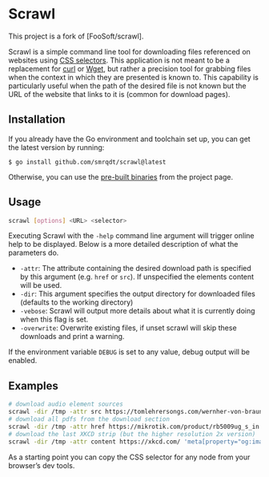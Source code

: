 # Scrawl

This project is a fork of [FooSoft/scrawl].

Scrawl is a simple command line tool for downloading files referenced on
websites using
[CSS selectors](https://developer.mozilla.org/en-US/docs/Glossary/CSS_Selector).
This application is not meant to be a replacement for
[curl](http://curl.haxx.se/) or [Wget](https://www.gnu.org/software/wget/), but
rather a precision tool for grabbing files when the context in which they are
presented is known to. This capability is particularly useful when the path of
the desired file is not known but the URL of the website that links to it is
(common for download pages).

## Installation

If you already have the Go environment and toolchain set up, you can get the
latest version by running:

```
$ go install github.com/smrqdt/scrawl@latest
```

Otherwise, you can use the
[pre-built binaries](https://github.com/smrqdt/scrawl/releases) from the project
page.

## Usage

```sh
scrawl [options] <URL> <selector>
```

Executing Scrawl with the `-help` command line argument will trigger online help
to be displayed. Below is a more detailed description of what the parameters do.

- `-attr`: The attribute containing the desired download path is specified by
  this argument (e.g. `href` or `src`). If unspecified the elements content will
  be used.
- `-dir`: This argument specifies the output directory for downloaded files
  (defaults to the working directory)
- `-vebose`: Scrawl will output more details about what it is currently doing
  when this flag is set.
- `-overwrite`: Overwrite existing files, if unset scrawl will skip these
  downloads and print a warning.

If the environment variable `DEBUG` is set to any value, debug output will be
enabled.

## Examples

```sh
# download audio element sources
scrawl -dir /tmp -attr src https://tomlehrersongs.com/wernher-von-braun/ "audio source"
# download all pdfs from the download section
scrawl -dir /tmp -attr href https://mikrotik.com/product/rb5009ug_s_in '#downloads a[href$=pdf]'
# download the last XKCD strip (but the higher resolution 2x version)
scrawl -dir /tmp -attr content https://xkcd.com/ 'meta[property="og:image"]'
```

As a starting point you can copy the CSS selector for any node from your
browser’s dev tools.
